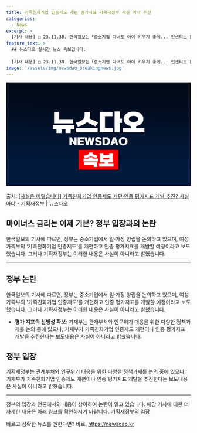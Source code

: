 ```yaml
---
title: 가족친화기업 인증제도 개편 평가지표 기획재정부 사실 아냐 추진
categories:
  - News
excerpt: >
  [기사 내용] □ 23.11.30. 한국일보는「중소기업 다녀도 아이 키우기 좋게... 인센티브 문턱 낮춘다」…
feature_text: >
  ## 뉴스다오 실시간 뉴스 속보입니다.

  [기사 내용] □ 23.11.30. 한국일보는「중소기업 다녀도 아이 키우기 좋게... 인센티브 문턱 낮춘다」…
image: '/assets/img/newsdao_breakingnews.jpg'
---
```


![뉴스다오 속보](/assets/img/newsdao_breakingnews.jpg)

<p>출처: <a href="https://newsdao.kr/2696" rel="dofollow">[사실은 이렇습니다] 가족친화기업 인증제도 개편·인증 평가지표 개발 추진? 사실 아냐 - 기획재정부</a> | 뉴스다오</p>

<h2>마이너스 금리는 이제 기본? 정부 입장과의 논란</h2>

<p data-ke-size="size16">한국일보의 기사에 따르면, 정부는 중소기업에서 일·가정 양립을 논의하고 있으며, 여성가족부의 ‘가족친화기업 인증제도’를 개편하고 인증 평가지표를 개발할 예정이라고 보도했습니다. 그러나 기획재정부는 이러한 내용은 사실이 아니라고 밝혔습니다.</p>

<hr>

<h2 data-ke-size="size26">정부 논란</h2>
  
<p data-ke-size="size16">한국일보의 기사에 따르면, 정부는 중소기업에서 일·가정 양립을 논의하고 있으며, 여성가족부의 '가족친화기업 인증제도'를 개편하고 인증 평가지표를 개발할 예정이라고 보도했습니다. 그러나 기획재정부는 이러한 내용은 사실이 아니라고 밝혔습니다.</p>

<ul>
    <li><b>평가 지표의 신빙성 확보</b>: 기재부는 관계부처와 인구위기 대응을 위한 다양한 정책과제를 논의 중에 있으나, 기재부가 가족친화기업 인증제도 개편이나 인증 평가지표 개발을 추진한다는 보도내용은 사실이 아니라고 밝혔습니다.</li>
</ul>

<h2 data-ke-size="size26">정부 입장</h2>
  
<p data-ke-size="size16">기획재정부는 관계부처와 인구위기 대응을 위한 다양한 정책과제를 논의 중에 있으나, 기재부가 가족친화기업 인증제도 개편이나 인증 평가지표 개발을 추진한다는 보도내용은 사실이 아니라고 밝혔습니다.</p>

<hr>

<p data-ke-size="size16">정부의 입장과 언론에서의 내용이 상이하여 논란이 일고 있습니다. 해당 기사에 대한 더 자세한 내용은 아래 링크를 확인하시기 바랍니다: <a href="https://newsdao.kr/2696">기획재정부의 입장</a></p> 

빠르고 정확한 뉴스를 원한다면? 바로, <a href="https://newsdao.kr" rel="dofollow">https://newsdao.kr</a>


    
